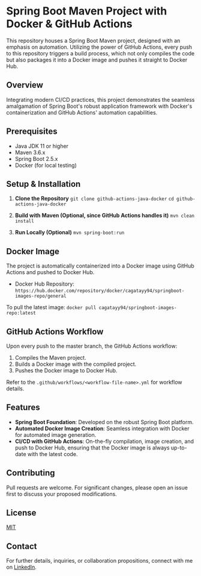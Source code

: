# Spring Boot Maven Project with Docker & GitHub Actions

This repository houses a Spring Boot Maven project, designed with an emphasis on automation. Utilizing the power of GitHub Actions, every push to this repository triggers a build process, which not only compiles the code but also packages it into a Docker image and pushes it straight to Docker Hub.

## Overview

Integrating modern CI/CD practices, this project demonstrates the seamless amalgamation of Spring Boot's robust application framework with Docker's containerization and GitHub Actions' automation capabilities.

## Prerequisites

- Java JDK 11 or higher
- Maven 3.6.x
- Spring Boot 2.5.x
- Docker (for local testing)

## Setup & Installation

1. **Clone the Repository**
```git clone github-actions-java-docker```
```cd github-actions-java-docker```

2. **Build with Maven (Optional, since GitHub Actions handles it)**
```mvn clean install```

3. **Run Locally (Optional)**
```mvn spring-boot:run```


## Docker Image

The project is automatically containerized into a Docker image using GitHub Actions and pushed to Docker Hub.

- Docker Hub Repository: `https://hub.docker.com/repository/docker/cagatayy94/springboot-images-repo/general`

To pull the latest image:
```docker pull cagatayy94/springboot-images-repo:latest```


## GitHub Actions Workflow

Upon every push to the master branch, the GitHub Actions workflow:

1. Compiles the Maven project.
2. Builds a Docker image with the compiled project.
3. Pushes the Docker image to Docker Hub.

Refer to the `.github/workflows/<workflow-file-name>.yml` for workflow details.

## Features

- **Spring Boot Foundation**: Developed on the robust Spring Boot platform.
- **Automated Docker Image Creation**: Seamless integration with Docker for automated image generation.
- **CI/CD with GitHub Actions**: On-the-fly compilation, image creation, and push to Docker Hub, ensuring that the Docker image is always up-to-date with the latest code.

## Contributing

Pull requests are welcome. For significant changes, please open an issue first to discuss your proposed modifications.

## License

[MIT](https://choosealicense.com/licenses/mit/)

## Contact

For further details, inquiries, or collaboration propositions, connect with me on [LinkedIn](https://www.linkedin.com/in/cagatayy94/).














